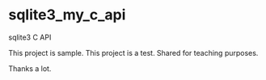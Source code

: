 # sqlite3_my_c_api
sqlite3 C API

This project is sample.
This project is a test.
Shared for teaching purposes.

Thanks a lot.
